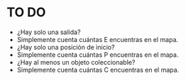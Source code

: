 # TO DO
- ¿Hay solo una salida?
- Simplemente cuenta cuántas E encuentras en el mapa.
- ¿Hay solo una posición de inicio?
- Simplemente cuenta cuántas P encuentras en el mapa.
- ¿Hay al menos un objeto coleccionable?
- Simplemente cuenta cuántas C encuentras en el mapa.
